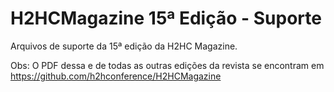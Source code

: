 # H2HCMagazine 15ª Edição - Suporte
Arquivos de suporte da 15ª edição da H2HC Magazine.

Obs: O PDF dessa e de todas as outras edições da revista se encontram em https://github.com/h2hconference/H2HCMagazine
